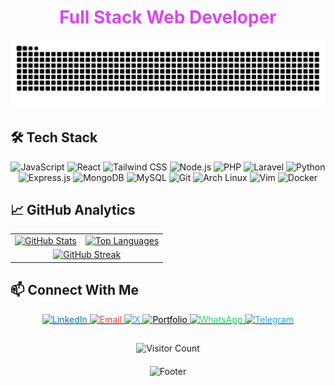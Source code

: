 <div align="center">
  <h1 style="color:#D946EF; font-weight: bold;">Full Stack Web Developer</h1>
</div>

![Snake Dark](https://raw.githubusercontent.com/smail-yazidi/smail-yazidi/output/github-snake-dark.svg)

## 🛠️ Tech Stack

<div align="center">
<p align="center">
  <img src="https://img.shields.io/badge/JavaScript-F7DF1E?style=for-the-badge&logo=javascript&logoColor=black" alt="JavaScript"/>
  <img src="https://img.shields.io/badge/React-20232A?style=for-the-badge&logo=react&logoColor=61DAFB" alt="React"/>
  <img src="https://img.shields.io/badge/Tailwind_CSS-38B2AC?style=for-the-badge&logo=tailwind-css&logoColor=white" alt="Tailwind CSS"/>
  <img src="https://img.shields.io/badge/Node.js-339933?style=for-the-badge&logo=node.js&logoColor=white" alt="Node.js"/>
  <img src="https://img.shields.io/badge/PHP-777BB4?style=for-the-badge&logo=php&logoColor=white" alt="PHP"/>
  <img src="https://img.shields.io/badge/Laravel-FF2D20?style=for-the-badge&logo=laravel&logoColor=white" alt="Laravel"/>
  <img src="https://img.shields.io/badge/Python-3776AB?style=for-the-badge&logo=python&logoColor=white" alt="Python"/>
  <img src="https://img.shields.io/badge/Express.js-000000?style=for-the-badge&logo=express&logoColor=white" alt="Express.js"/>
  <img src="https://img.shields.io/badge/MongoDB-47A248?style=for-the-badge&logo=mongodb&logoColor=white" alt="MongoDB"/>
  <img src="https://img.shields.io/badge/MySQL-4479A1?style=for-the-badge&logo=mysql&logoColor=white" alt="MySQL"/>
  <img src="https://img.shields.io/badge/Git-F05032?style=for-the-badge&logo=git&logoColor=white" alt="Git"/>
  <img src="https://img.shields.io/badge/Arch_Linux-1793D1?style=for-the-badge&logo=arch-linux&logoColor=white" alt="Arch Linux"/>
  <img src="https://img.shields.io/badge/VIM-019733?style=for-the-badge&logo=vim&logoColor=white" alt="Vim"/>
  <img src="https://img.shields.io/badge/Docker-2496ED?style=for-the-badge&logo=docker&logoColor=white" alt="Docker"/>
</p>
</div>

## 📈 GitHub Analytics  

<div align="center">
  <table>
    <tr>
      <td>
        <a href="https://github.com/Smail-Yazidi">
          <img height="180em" src="https://github-readme-stats.vercel.app/api?username=Smail-Yazidi&show_icons=true&theme=radical" alt="GitHub Stats"/>
        </a>
      </td>
      <td>
        <a href="https://github.com/Smail-Yazidi">
          <img height="180em" src="https://github-readme-stats.vercel.app/api/top-langs/?username=Smail-Yazidi&layout=compact&langs_count=8&theme=radical" alt="Top Languages"/>
        </a>
      </td>
    </tr>
    <tr>
      <td colspan="2" align="center">
        <a href="https://github.com/Smail-Yazidi">
          <img src="https://github-readme-streak-stats.herokuapp.com/?user=Smail-Yazidi&theme=radical" alt="GitHub Streak"/>
        </a>
      </td>
    </tr>
  </table>
</div>

## 📫 Connect With Me


<div align="center">
  <a href="https://linkedin.com/in/smail-yazidi/" target="_blank">
    <img src="https://cdn.jsdelivr.net/gh/simple-icons/simple-icons/icons/linkedin.svg" width="40" height="40" alt="LinkedIn" style="color:#0077B5"/>
  </a>
  <a href="mailto:smail.yazidi.contact@gmail.com" target="_blank">
    <img src="https://cdn.jsdelivr.net/gh/simple-icons/simple-icons/icons/gmail.svg" width="40" height="40" alt="Email" style="color:#D14836"/>
  </a>
  <a href="https://x.com/smail_yazidi" target="_blank">
    <img src="https://cdn.jsdelivr.net/gh/simple-icons/simple-icons/icons/x.svg" width="40" height="40" alt="X" style="color:#1DA1F2"/>
  </a>
  <a href="https://smail-yazidi.vercel.app/" target="_blank">
    <img src="https://cdn.jsdelivr.net/gh/simple-icons/simple-icons/icons/vercel.svg" width="40" height="40" alt="Portfolio" style="color:#000000"/>
  </a>
  <a href="https://wa.me/0719270155" target="_blank">
    <img src="https://cdn.jsdelivr.net/gh/simple-icons/simple-icons/icons/whatsapp.svg" width="40" height="40" alt="WhatsApp" style="color:#25D366"/>
  </a>
  <a href="https://t.me/0719270155" target="_blank">
    <img src="https://cdn.jsdelivr.net/gh/simple-icons/simple-icons/icons/telegram.svg" width="40" height="40" alt="Telegram" style="color:#2CA5E0"/>
  </a>
</div>



##

<div align="center" style="margin: 20px 0;">
  
![Visitor Count](https://komarev.com/ghpvc/?username=Smail-Yazidi&color=007acc&style=for-the-badge)

</div>

<div align="center">
  <img src="https://capsule-render.vercel.app/api?type=waving&color=gradient&height=100&section=footer" alt="Footer"/>
</div>
